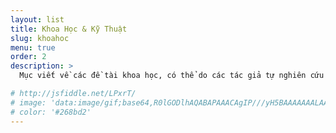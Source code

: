 ```yaml
---
layout: list
title: Khoa Học & Kỹ Thuật
slug: khoahoc
menu: true
order: 2
description: >
  Mục viết về các đề tài khoa học, có thể do các tác giả tự nghiên cứu hoặc sưu tầm.

# http://jsfiddle.net/LPxrT/
# image: 'data:image/gif;base64,R0lGODlhAQABAPAAACAgIP///yH5BAAAAAAALAAAAAABAAEAAAICRAEAOw=='
# color: '#268bd2'
---
```

